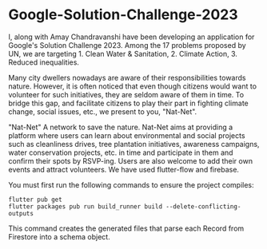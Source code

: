 # Google-Solution-Challenge-2023

I, along with Amay Chandravanshi have been developing an application for Google's Solution Challenge 2023. 
Among the 17 problems proposed by UN, we are targeting 1. Clean Water & Sanitation, 2. Climate Action, 3. Reduced inequalities.

Many city dwellers nowadays are aware of their responsibilities towards nature. However, it is often noticed that even though citizens would want to volunteer for such initiatives, they are seldom aware of them in time.
To bridge this gap, and facilitate citizens to play their part in fighting climate change, social issues, etc., we present to you, "Nat-Net".

"Nat-Net" A network to save the nature.
Nat-Net aims at providing a platform where users can learn about environmental and social projects such as cleanliness drives, tree plantation initiatives, awareness campaigns, water conservation projects, etc. in time and participate in them and confirm their spots by RSVP-ing. 
Users are also welcome to add their own events and attract volunteers.
We have used flutter-flow and firebase. 



You must first run the following commands to ensure the project compiles:

```
flutter pub get
flutter packages pub run build_runner build --delete-conflicting-outputs
```

This command creates the generated files that parse each Record from Firestore into a schema object.

